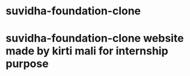 # suvidha-foundation-clone
# suvidha-foundation-clone website made by kirti mali for internship purpose 
